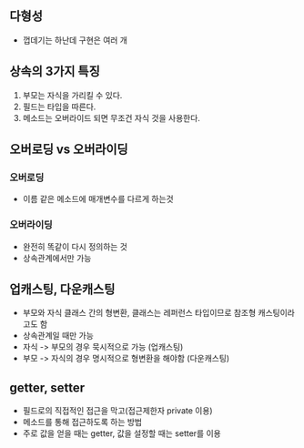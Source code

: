 ## 다형성
- 껍데기는 하난데 구현은 여러 개

## 상속의 3가지 특징
1. 부모는 자식을 가리킬 수 있다.
2. 필드는 타입을 따른다.
3. 메소드는 오버라이드 되면 무조건 자식 것을 사용한다.

## 오버로딩 vs 오버라이딩

### 오버로딩
- 이름 같은 메소드에 매개변수를 다르게 하는것

### 오버라이딩
- 완전히 똑같이 다시 정의하는 것
- 상속관계에서만 가능


## 업캐스팅, 다운캐스팅
- 부모와 자식 클래스 간의 형변환, 클래스는 레퍼런스 타입이므로 참조형 캐스팅이라고도 함
- 상속관계일 때만 가능
- 자식 -> 부모의 경우 묵시적으로 가능 (업캐스팅)
- 부모 -> 자식의 경우 명시적으로 형변환을 해야함 (다운캐스팅)

## getter, setter
- 필드로의 직접적인 접근을 막고(접근제한자 private 이용)
- 메소드를 통해 접근하도록 하는 방법
- 주로 값을 얻을 때는 getter, 값을 설정할 때는 setter를 이용



